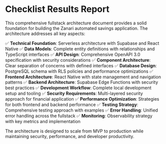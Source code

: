# Checklist Results Report

This comprehensive fullstack architecture document provides a solid foundation for building the Zanari automated savings application. The architecture addresses all key aspects:

✅ **Technical Foundation**: Serverless architecture with Supabase and React Native
✅ **Data Models**: Complete entity definitions with relationships and TypeScript interfaces
✅ **API Design**: Comprehensive OpenAPI 3.0 specification with security considerations
✅ **Component Architecture**: Clear separation of concerns with defined interfaces
✅ **Database Design**: PostgreSQL schema with RLS policies and performance optimizations
✅ **Frontend Architecture**: React Native with state management and navigation patterns
✅ **Backend Architecture**: Supabase Edge Functions with security best practices
✅ **Development Workflow**: Complete local development setup and tooling
✅ **Security Requirements**: Multi-layered security approach for financial application
✅ **Performance Optimization**: Strategies for both frontend and backend performance
✅ **Testing Strategy**: Comprehensive testing approach with examples
✅ **Error Handling**: Unified error handling across the fullstack
✅ **Monitoring**: Observability strategy with key metrics and implementation

The architecture is designed to scale from MVP to production while maintaining security, performance, and developer productivity.